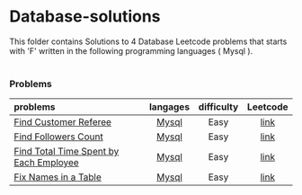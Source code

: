 # Database-solutions
This folder contains Solutions to 4 Database Leetcode problems that starts with 'F' written in the following programming languages ( Mysql ).<br><br>
### Problems ###
|problems|langages|difficulty|Leetcode|
|:-------|:------:|:--------:|:------:|
|[Find Customer Referee](./Find%20Customer%20Referee)|[Mysql](./scripts/database/F/Find%20Customer%20Referee/Find%20Customer%20Referee.sql)|Easy|[link](https://leetcode.com/problems/find-customer-referee)|
|[Find Followers Count](./Find%20Followers%20Count)|[Mysql](./scripts/database/F/Find%20Followers%20Count/Find%20Followers%20Count.sql)|Easy|[link](https://leetcode.com/problems/find-followers-count)|
|[Find Total Time Spent by Each Employee](./Find%20Total%20Time%20Spent%20by%20Each%20Employee)|[Mysql](./scripts/database/F/Find%20Total%20Time%20Spent%20by%20Each%20Employee/Find%20Total%20Time%20Spent%20by%20Each%20Employee.sql)|Easy|[link](https://leetcode.com/problems/find-total-time-spent-by-each-employee)|
|[Fix Names in a Table](./Fix%20Names%20in%20a%20Table)|[Mysql](./scripts/database/F/Fix%20Names%20in%20a%20Table/Fix%20Names%20in%20a%20Table.sql)|Easy|[link](https://leetcode.com/problems/fix-names-in-a-table)|